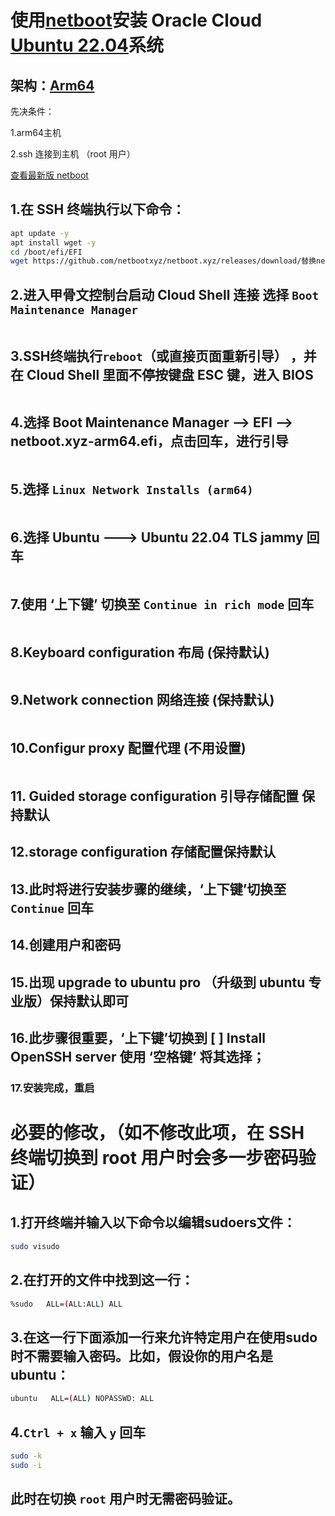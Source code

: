 # 使用[netboot](https://github.com/netbootxyz/netboot.xyz)安装 Oracle Cloud [Ubuntu 22.04]()系统

## 架构：[Arm64]()

先决条件：

1.arm64主机

2.ssh 连接到主机 （root 用户）

[查看最新版 netboot](https://github.com/netbootxyz/netboot.xyz)

## 1.在 SSH 终端执行以下命令：
```bash
apt update -y
apt install wget -y
cd /boot/efi/EFI
wget https://github.com/netbootxyz/netboot.xyz/releases/download/替换netboot最新版本号/netboot.xyz-arm64.efi
```
## 2.进入甲骨文控制台启动 Cloud Shell 连接 选择 `Boot Maintenance Manager`
<img src="" />

## 3.SSH终端执行`reboot`（或直接页面重新引导） ，并在 Cloud Shell 里面不停按键盘 ESC 键，进入 BIOS
<img src="" />

## 4.选择 Boot Maintenance Manager —> EFI —> netboot.xyz-arm64.efi，点击回车，进行引导
<img src="" />

## 5.选择 `Linux Network Installs (arm64)`
<img src="" />

## 6.选择 Ubuntu ---> Ubuntu 22.04 TLS jammy 回车 
<img src="" />

## 7.使用 ‘上下键’ 切换至 `Continue in rich mode` 回车
<img src="" />

## 8.Keyboard configuration 布局 (保持默认)
<img src="" />

## 9.Network connection 网络连接 (保持默认)
<img src="" />

## 10.Configur proxy 配置代理 (不用设置)
<img src="" />

## 11. Guided storage configuration 引导存储配置 保持默认
## 12.storage configuration 存储配置保持默认
## 13.此时将进行安装步骤的继续，‘上下键’切换至 `Continue` 回车
## 14.创建用户和密码
## 15.出现 upgrade to ubuntu pro （升级到 ubuntu 专业版）保持默认即可
## 16.此步骤很重要，‘上下键’切换到 [ ] Install OpenSSH server 使用 ‘空格键’ 将其选择；

### 17.安装完成，重启

# 必要的修改，（如不修改此项，在 SSH 终端切换到 root 用户时会多一步密码验证）
## 1.打开终端并输入以下命令以编辑sudoers文件：
```bash
sudo visudo
```
## 2.在打开的文件中找到这一行：
```bash
%sudo   ALL=(ALL:ALL) ALL
```
## 3.在这一行下面添加一行来允许特定用户在使用sudo时不需要输入密码。比如，假设你的用户名是ubuntu：
```bash
ubuntu   ALL=(ALL) NOPASSWD: ALL
```
## 4.`Ctrl + x` 输入 `y` 回车
```bash
sudo -k
sudo -i
```
## 此时在切换 `root` 用户时无需密码验证。
